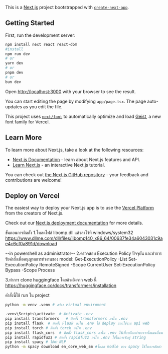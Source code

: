 This is a [Next.js](https://nextjs.org) project bootstrapped with [`create-next-app`](https://nextjs.org/docs/app/api-reference/cli/create-next-app).

## Getting Started

First, run the development server:


```bash
npm install next react react-dom 
#install 
npm run dev
# or
yarn dev
# or
pnpm dev
# or
bun dev
```

Open [http://localhost:3000](http://localhost:3000) with your browser to see the result.

You can start editing the page by modifying `app/page.tsx`. The page auto-updates as you edit the file.

This project uses [`next/font`](https://nextjs.org/docs/app/building-your-application/optimizing/fonts) to automatically optimize and load [Geist](https://vercel.com/font), a new font family for Vercel.

## Learn More

To learn more about Next.js, take a look at the following resources:

- [Next.js Documentation](https://nextjs.org/docs) - learn about Next.js features and API.
- [Learn Next.js](https://nextjs.org/learn) - an interactive Next.js tutorial.

You can check out [the Next.js GitHub repository](https://github.com/vercel/next.js) - your feedback and contributions are welcome!

## Deploy on Vercel

The easiest way to deploy your Next.js app is to use the [Vercel Platform](https://vercel.com/new?utm_medium=default-template&filter=next.js&utm_source=create-next-app&utm_campaign=create-next-app-readme) from the creators of Next.js.

Check out our [Next.js deployment documentation](https://nextjs.org/docs/app/building-your-application/deploying) for more details.


ขั้นตอนการติดตั้ง 
1.โหลดไฟล์ libomp.dll แล้วลงไว้ที่ windows/system32
https://www.dllme.com/dll/files/libomp140_x86_64/00637fe34a6043031c9ae4c6cf0a891d/download

--in powershell as administrator--
2.ตรวจสอบ Execution Policy ปัจจุบัน และทำการรัยคำสั่งเพื่ออนุญาตการทำงานของ model:
Get-ExecutionPolicy -List
Set-ExecutionPolicy RemoteSigned -Scope CurrentUser
Set-ExecutionPolicy Bypass -Scope Process


<!-- pip uninstall torch  #ลบ torch
pip install torch torchvision torchaudio --index-url https://download.pytorch.org/whl/cu124  #ลง torch -->

3.ทำการ clone huggingface โดยอ้างอิงจาก web นี้ https://huggingface.co/docs/transformers/installation


ค่ำสั่งนี้ใช้ run ใน project
```bash
python -m venv .venv # สร้าง virtual enviroment 
```
```bash
.venv\Scripts\activate  # Activate .env
pip install transformers   # ติดตั้ง transformers ลงใน .env
pip install flask  # ติดตั้ง Flask ลงใน .env ใช้ deploy และใช้งาน api web
pip install torch # ติดตั้ง torch ลงใน .env 
pip install flask_cors  # ติดตั้ง flask_cors ลงใน .env ใช้เพื่อบล็อกคำขอจากโดเมนอื่นนอกเหนือจากโดเมนของเซิร์ฟเวอร์ (เชื่อม chat กับ web) 
pip install rapidfuzz # ติดตั้ง rapidfuzz ลงใน .env ใช้ในการจับคู่ string 
pip install spacy # ใช้ทำ NLP 
python -m spacy download en_core_web_sm #โหลด modle ของ spacy ใช้ในการตัดคำ 
```
